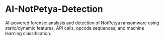 # AI-NotPetya-Detection
AI-powered forensic analysis and detection of NotPetya ransomware using static/dynamic features, API calls, opcode sequences, and machine learning classification.
